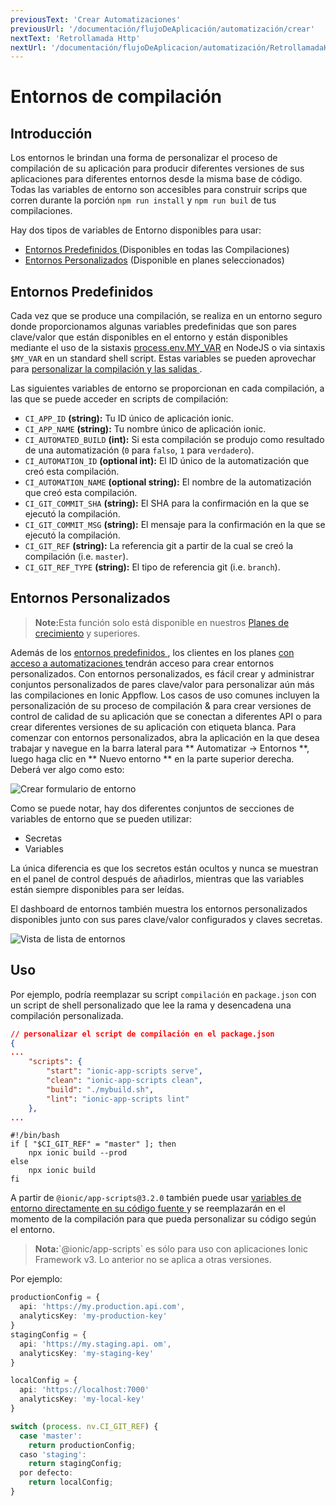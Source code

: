 ```yaml
---
previousText: 'Crear Automatizaciones'
previousUrl: '/documentación/flujoDeAplicación/automatización/crear'
nextText: 'Retrollamada Http'
nextUrl: '/documentación/flujoDeAplicacion/automatización/RetrollamadaHttp'
---
```


# Entornos de compilación

## Introducción

Los entornos le brindan una forma de personalizar el proceso de compilación de su aplicación para producir diferentes versiones de sus aplicaciones para diferentes entornos desde la misma base de código. Todas las variables de entorno son accesibles para construir scrips que corren durante la porción `npm run install` y `npm run buil` de tus compilaciones.

Hay dos tipos de variables de Entorno disponibles para usar:

* [ Entornos Predefinidos ](#predefined-environments) (Disponibles en todas las Compilaciones)
* [Entornos Personalizados](#custom-environments) (Disponible en planes seleccionados)

## Entornos Predefinidos

Cada vez que se produce una compilación, se realiza en un entorno seguro donde proporcionamos algunas variables predefinidas que son pares clave/valor que están disponibles en el entorno y están disponibles mediante el uso de la sistaxis [process.env.MY_VAR](https://nodejs.org/docs/latest-v8.x/api/process.html#process_process_env) en NodeJS o via sintaxis `$MY_VAR` en un standard shell script. Estas variables se pueden aprovechar para [ personalizar la compilación y las salidas ](#usage).

Las siguientes variables de entorno se proporcionan en cada compilación, a las que se puede acceder en scripts de compilación:

* `CI_APP_ID` **(string):** Tu ID único de aplicación ionic.
* `CI_APP_NAME` **(string):** Tu nombre único de aplicación ionic.
* `CI_AUTOMATED_BUILD` **(int):** Si esta compilación se produjo como resultado de una automatización (`0` para `falso`, `1` para `verdadero`).
* `CI_AUTOMATION_ID` **(optional int):** El ID único de la automatización que creó esta compilación.
* `CI_AUTOMATION_NAME` **(optional string):** El nombre de la automatización que creó esta compilación.
* `CI_GIT_COMMIT_SHA` **(string):** El SHA para la confirmación en la que se ejecutó la compilación.
* `CI_GIT_COMMIT_MSG` **(string):** El mensaje para la confirmación en la que se ejecutó la compilación.
* `CI_GIT_REF` **(string):** La referencia git a partir de la cual se creó la compilación (i.e. `master`).
* `CI_GIT_REF_TYPE` **(string):** El tipo de referencia git (i.e. `branch`).

## Entornos Personalizados

<blockquote>
  <p><b>Note:</b>Esta función solo está disponible en nuestros <a href="/pricing">Planes de crecimiento</a> y superiores.</p>
</blockquote>

Además de los [ entornos predefinidos ](#predefined-environments), los clientes en los planes [ con acceso a automatizaciones ](/pricing) tendrán acceso para crear entornos personalizados. Con entornos personalizados, es fácil crear y administrar conjuntos personalizados de pares clave/valor para personalizar aún más las compilaciones en Ionic Appflow. Los casos de uso comunes incluyen la personalización de su proceso de compilación & para crear versiones de control de calidad de su aplicación que se conectan a diferentes API o para crear diferentes versiones de su aplicación con etiqueta blanca. Para comenzar con entornos personalizados, abra la aplicación en la que desea trabajar y navegue en la barra lateral para ** Automatizar -> Entornos **, luego haga clic en ** Nuevo entorno ** en la parte superior derecha. Deberá ver algo como esto:

![Crear formulario de entorno](/docs/assets/img/appflow/ss-environments-create.png)

Como se puede notar, hay dos diferentes conjuntos de secciones de variables de entorno que se pueden utilizar:

* Secretas
* Variables

La única diferencia es que los secretos están ocultos y nunca se muestran en el panel de control después de añadirlos, mientras que las variables están siempre disponibles para ser leídas.

El dashboard de entornos también muestra los entornos personalizados disponibles junto con sus pares clave/valor configurados y claves secretas.

![Vista de lista de entornos](/docs/assets/img/appflow/ss-environments-list.png)

## Uso

Por ejemplo, podría reemplazar su script `compilación` en `package.json` con un script de shell personalizado que lee la rama y desencadena una compilación personalizada.

```json
// personalizar el script de compilación en el package.json
{
...
    "scripts": {
        "start": "ionic-app-scripts serve",
        "clean": "ionic-app-scripts clean",
        "build": "./mybuild.sh",
        "lint": "ionic-app-scripts lint"
    },
...
```

    #!/bin/bash
    if [ "$CI_GIT_REF" = "master" ]; then
        npx ionic build --prod
    else
        npx ionic build
    fi
    

A partir de `@ionic/app-scripts@3.2.0` también puede usar [ variables de entorno directamente en su código fuente ](https://github.com/ionic-team/ionic-app-scripts#environments) y se reemplazarán en el momento de la compilación para que pueda personalizar su código según el entorno.

<blockquote>
  <p><b>Nota:</b>`@ionic/app-scripts` es sólo para uso con aplicaciones Ionic Framework v3. Lo anterior no se aplica a otras versiones.</p>
</blockquote>

Por ejemplo:

```typescript
productionConfig = {
  api: 'https://my.production.api.com',
  analyticsKey: 'my-production-key'
}
stagingConfig = {
  api: 'https://my.staging.api. om',
  analyticsKey: 'my-staging-key'
}

localConfig = {
  api: 'https://localhost:7000'
  analyticsKey: 'my-local-key'
}

switch (process. nv.CI_GIT_REF) {
  case 'master':
    return productionConfig;
  caso 'staging':
    return stagingConfig;
  por defecto:
    return localConfig;
}
```